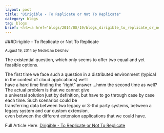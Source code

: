 ```yaml
---
layout: post
title: "Dirigible - To Replicate or Not To Replicate"
category: blogs
tag: blogs
brief: <h4><a href='blogs/2014/08/19/blogs_dirigible_to_replicate_or_not_to_replicate.html'>Dirigible - To Replicate or Not To Replicate</a></h4> <sub class="post-info">August 19, 2014 by Nedelcho Delchev</sub></br> The existential question, which only seems to offer two equal and yet feasible options...
---
```


###Dirigible - To Replicate or Not To Replicate

<sub class="post-info">August 19, 2014 by Nedelcho Delchev</sub>

The existential question, which only seems to offer two equal and yet feasible options.</br>

The first time we face such a question in a distributed environment (typical in the context of cloud applications) we’ll</br>
have a hard time finding the “right” answer …hmm the second time as well? The actual problem is that we cannot give</br>
a universal solution just by definition, but have to go through case by case each time. Such scenarios could be</br>
transferring data between two legacy or 3-thd party systems, between a legacy system and our custom extension,</br>
even between the different extension applications that we could have.


Full Article Here: [Dirigible - To Replicate or Not To Replicate](http://scn.sap.com/community/developer-center/cloud-platform/blog/2014/08/19/dirigible--to-replicate-or-not-to-replicate)
